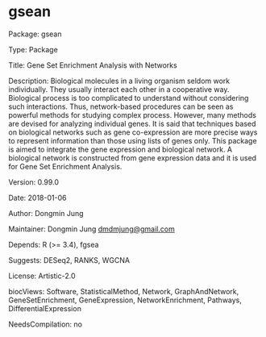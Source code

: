 # gsean

Package: gsean

Type: Package

Title: Gene Set Enrichment Analysis with Networks

Description: Biological molecules in a living organism seldom work individually. They usually interact each other in a cooperative way. Biological process is too complicated to understand without considering such interactions. Thus, network-based procedures can be seen as powerful methods for studying complex process. However, many methods are devised for analyzing individual genes. It is said that techniques based on biological networks such as gene co-expression are more precise ways to represent information than those using lists of genes only. This package is aimed to integrate the gene expression and biological network. A biological network is constructed from gene expression data and it is used for Gene Set Enrichment Analysis.

Version: 0.99.0

Date: 2018-01-06

Author: Dongmin Jung

Maintainer: Dongmin Jung <dmdmjung@gmail.com>

Depends: R (>= 3.4), fgsea

Suggests: DESeq2, RANKS, WGCNA

License: Artistic-2.0

biocViews: Software, StatisticalMethod, Network, GraphAndNetwork,
          GeneSetEnrichment, GeneExpression, NetworkEnrichment,
          Pathways, DifferentialExpression

NeedsCompilation: no






